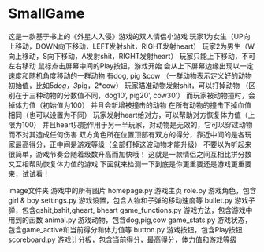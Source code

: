 # SmallGame
这是一款基于书上的《外星人入侵》游戏的双人情侣小游戏
玩家1为女生（UP向上移动，DOWN向下移动，LEFT发射shit，RIGHT发射heart）
玩家2为男生（W向上移动，S向下移动，A发射shit，RIGHT发射heart）
玩家只能上下移动，不可左右移动
鼠标点击屏幕中间的Play按钮，游戏开始
会从上下屏幕边缘出现以一定速度和随机角度移动的一群动物
有dog, pig &cow
（一群动物表示定义好的动物初始值，比如5*dog，3*pig，2*cow）
玩家瞄准动物发射shit，可以打掉动物
（区别在于三种动物的分数值不同，dog10’, pig20’, cow30’）
而玩家被动物撞时，会掉体力值（初始值为100）
并且会新增被撞击的动物
在所有动物的撞击下掉血值相同（也可以设置为不同）
玩家发射heart给对方，可以帮助对方恢复体力值（上限为100）
并且heart只能作用于另一半玩家，对动物是无效的，它可以穿过动物而不对其造成任何伤害
双方角色所在位置顶部有双方的得分，靠近中间的是各玩家最高得分，正中间是游戏等级（全部打掉这波动物才能升级）
不要以为听起来很简单，游戏节奏会随着级数升高而加快哦！
这就是一款情侣之间互相比拼分数又互相帮助恢复体力值的游戏
下面就来检测一下到底是你更重要还是游戏更重要
来，试试看！

image文件夹            游戏中的所有图片
homepage.py           游戏主页
role.py               游戏角色，包含girl & boy
settings.py           游戏设置，包含人物和子弹的移动速度等
bullet.py             游戏子弹，包含gshit,bshit,gheart, bheart
game_functions.py     游戏方法，包含游戏中用到的函数
animal.py             游戏动物，包含dog,pig,cow
game_stats.py         游戏状态，包含game_active和当前得分和体力值等
button.py             游戏按钮，包含Play按钮
scoreboard.py         游戏计分板，包含当前得分，最高得分，体力值和游戏等级
